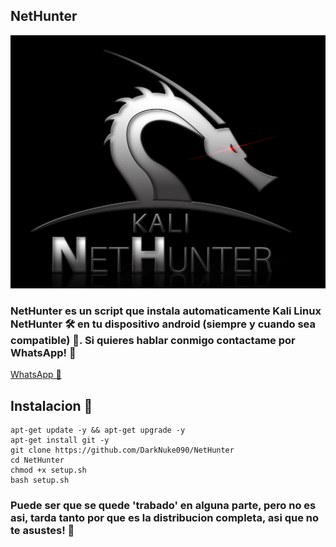 ## NetHunter 
![](https://github.com/DarkNuke090/NetHunter/blob/main/src/nethunter.png)
### NetHunter es un script que instala automaticamente Kali Linux NetHunter 🛠 en tu dispositivo android (siempre y cuando sea compatible) 🌝. Si quieres hablar conmigo contactame por WhatsApp! 🌚
[WhatsApp 🍕](http://wa.me/13142001563)

## Instalacion 🍣
    apt-get update -y && apt-get upgrade -y
    apt-get install git -y
    git clone https://github.com/DarkNuke090/NetHunter
    cd NetHunter
    chmod +x setup.sh
    bash setup.sh
### Puede ser que se quede 'trabado' en alguna parte, pero no es asi, tarda tanto por que es la distribucion completa, asi que no te asustes! 🌲
